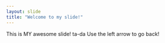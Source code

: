```yaml
---
layout: slide
title: "Welcome to my slide!"
---
```

This is MY awesome slide! ta-da 
Use the left arrow to go back!
